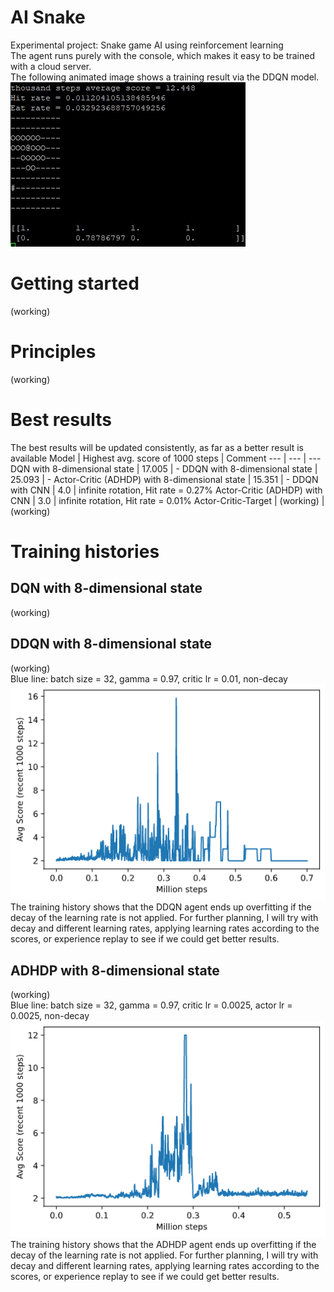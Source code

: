 # AI Snake
Experimental project: Snake game AI using reinforcement learning\
The agent runs purely with the console, which makes it easy to be trained with a cloud server.\
The following animated image shows a training result via the DDQN model. \
![](https://github.com/zysoong/ai-greedy-snake/blob/master/images/example_ddqn_reduced.gif?raw=true)

# Getting started
(working)

# Principles
(working)

# Best results
The best results will be updated consistently, as far as a better result is available
Model | Highest avg. score of 1000 steps | Comment
--- | --- | ---
DQN with 8-dimensional state | 17.005 | -
DDQN with 8-dimensional state | 25.093 | - 
Actor-Critic (ADHDP) with 8-dimensional state | 15.351 | -
DDQN with CNN | 4.0  | infinite rotation, Hit rate = 0.27%
Actor-Critic (ADHDP) with CNN | 3.0  | infinite rotation, Hit rate = 0.01%
Actor-Critic-Target | (working) | (working)

# Training histories
## DQN with 8-dimensional state
(working)
## DDQN with 8-dimensional state
(working)\
Blue line: batch size = 32, gamma = 0.97, critic lr = 0.01, non-decay\
![](https://github.com/zysoong/ai-greedy-snake/blob/master/images/ddqn_plot.png?raw=true)\
The training history shows that the DDQN agent ends up overfitting if the decay of the learning rate is not applied. For further planning, I will try with decay and different learning rates, applying learning rates according to the scores, or experience replay to see if we could get better results.
## ADHDP with 8-dimensional state
(working)\
Blue line: batch size = 32, gamma = 0.97, critic lr = 0.0025, actor lr = 0.0025, non-decay
![](https://github.com/zysoong/ai-greedy-snake/blob/master/images/adhdp_plot.png?raw=true)\
The training history shows that the ADHDP agent ends up overfitting if the decay of the learning rate is not applied. For further planning, I will try with decay and different learning rates, applying learning rates according to the scores, or experience replay to see if we could get better results.

